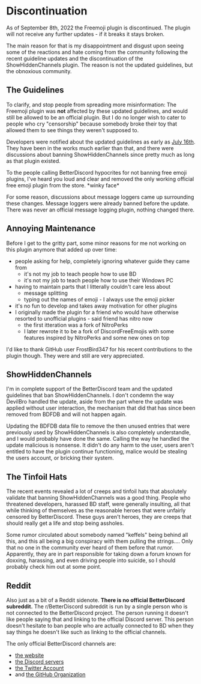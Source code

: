 # Discontinuation

As of September 8th, 2022 the Freemoji plugin is discontinued. The plugin will not receive any further updates - if it breaks it stays broken.

The main reason for that is my disappointment and disgust upon seeing some of the reactions and hate coming from the community following the recent guideline updates and the discontinuation of the ShowHiddenChannels plugin. The reason is not the updated guidelines, but the obnoxious community.

## The Guidelines

To clarify, and stop people from spreading more misinformation: The Freemoji plugin was **not** affected by these updated guidelines, and would still be allowed to be an official plugin. But I do no longer wish to cater to people who cry "censorship" because somebody broke their toy that allowed them to see things they weren't supposed to.

Developers were notified about the updated guidelines as early as [July 16th](https://github.com/BetterDiscord/docs/blob/3add40bdda0afbadc6c0af09d10413bbdee54f5f/src/plugins/introduction/guidelines.md). They have been in the works much earlier than that, and there were discussions about banning ShowHiddenChannels since pretty much as long as that plugin existed.

To the people calling BetterDiscord hypocrites for not banning free emoji plugins, I've heard you loud and clear and removed the only working official free emoji plugin from the store. \*winky face\*

For some reason, discussions about message loggers came up surrounding these changes. Message loggers were already banned before the update. There was never an official message logging plugin, nothing changed there.

## Annoying Maintenance

Before I get to the gritty part, some minor reasons for me not working on this plugin anymore that added up over time:

* people asking for help, completely ignoring whatever guide they came from
  * it's not my job to teach people how to use BD
  * it's not my job to teach people how to use their Windows PC
* having to maintain parts that I litterally couldn't care less about
  * message splitting
  * typing out the names of emoji - I always use the emoji picker
* it's no fun to develop and takes away motivation for other plugins
* I originally made the plugin for a friend who would have otherwise resorted to unofficial plugins - said friend has nitro now
  * the first itteration was a fork of NitroPerks
  * I later rewrote it to be a fork of DiscordFreeEmojis with some features inspired by NitroPerks and some new ones on top

I'd like to thank GitHub user FrostBird347 for his recent contributions to the plugin though. They were and still are very appreciated.

## ShowHiddenChannels

I'm in complete support of the BetterDiscord team and the updated guidelines that ban ShowHiddenChannels. I don't condemn the way DevilBro handled the update, aside from the part where the update was applied without user interaction, the mechanism that did that has since been removed from BDFDB and will not happen again.

Updating the BDFDB data file to remove the then unused entries that were previously used by ShowHiddenChannels is also completely understandle, and I would probably have done the same. Calling the way he handled the update malicious is nonsense. It didn't do any harm to the user, users aren't entitled to have the plugin continue functioning, malice would be stealing the users account, or bricking their system.

## The Tinfoil Hats

The recent events revealed a lot of creeps and tinfoil hats that absolutely validate that banning ShowHiddenChannels was a good thing. People who threatened developers, harassed BD staff, were generally insulting, all that while thinking of themselves as the reasonable heroes that were unfairly censored by BetterDiscord. These guys aren't heroes, they are creeps that should really get a life and stop being assholes.

Some rumor circulated about somebody named "keffels" being behind all this, and this all being a big conspiracy with them pulling the strings.... Only that no one in the community ever heard of them before that rumor. Apparently, they are in part responsible for taking down a forum known for doxxing, harassing, and even driving people into suicide, so I should probably check him out at some point.

## Reddit

Also just as a bit of a Reddit sidenote. **There is no official BetterDiscord subreddit.** The r/BetterDiscord subreddit is run by a single person who is not connected to the BetterDiscord project. The person running it doesn't like people saying that and linking to the official Discord server. This person doesn't hesitate to ban people who are actually connected to BD when they say things he doesn't like such as linking to the official channels.

The only official BetterDiscord channels are:

* [the website](https://betterdiscord.app/)
* [the Discord servers](https://discord.gg/0Tmfo5ZbORCRqbAd)
* [the Twitter Account](https://twitter.com/_BetterDiscord_)
* and [the GitHub Organization](https://github.com/BetterDiscord)
